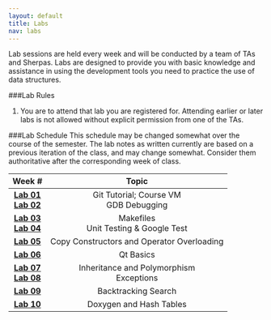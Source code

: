 ```yaml
---
layout: default
title: Labs
nav: labs
---
```


Lab sessions are held every week and will be conducted by a team of TAs and Sherpas. Labs are designed to provide you with basic knowledge and assistance in using the development tools you need to practice the use of data structures.

###Lab Rules
  1. You are to attend that lab you are registered for. Attending earlier or later labs is not allowed without explicit permission from one of the TAs.</li>

###Lab Schedule
This schedule may be changed somewhat over the course of the semester. The lab notes as written currently are based on a previous iteration of the class, and may change somewhat. Consider them authoritative after the corresponding week of class.

| **Week #**                                | **Topic**                               |
| :---------------------------------------: | :-----------------------------------:   |
| **[Lab 01]({{site.url}}/labs/lab01.html) <br>[Lab 02]({{site.url}}/labs/lab02.html)** | Git Tutorial; Course VM <br> GDB Debugging |
| **[Lab 03]({{site.url}}/labs/lab03.html) <br>[Lab 04]({{site.url}}/labs/lab04.html)** | Makefiles <br> Unit Testing & Google Test |
| **[Lab 05]({{site.url}}/labs/lab05.html)** | Copy Constructors and Operator Overloading                             |
| **[Lab 06]({{site.url}}/labs/lab06.html)** | Qt Basics                             |
| **[Lab 07]({{site.url}}/labs/lab07.html) <br> [Lab 08]({{site.url}}/labs/lab08.html)** | Inheritance and Polymorphism <br> Exceptions |
| **[Lab 09]({{site.url}}/labs/lab09.html)** | Backtracking Search           |
| **[Lab 10]({{site.url}}/labs/lab10.html)** | Doxygen and Hash Tables                           |
